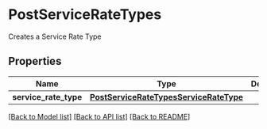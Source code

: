 # PostServiceRateTypes

Creates a Service Rate Type
## Properties
Name | Type | Description | Notes
------------ | ------------- | ------------- | -------------
**service_rate_type** | [**PostServiceRateTypesServiceRateType**](PostServiceRateTypesServiceRateType.md) |  | [optional] 

[[Back to Model list]](../README.md#documentation-for-models) [[Back to API list]](../README.md#documentation-for-api-endpoints) [[Back to README]](../README.md)


